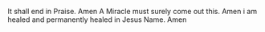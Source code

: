 It shall end in Praise. Amen
A Miracle must surely come out this. Amen
i am healed and permanently healed in Jesus Name. Amen